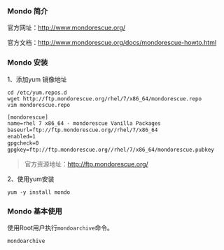 ### Mondo 简介

官方网址：http://www.mondorescue.org/

官方文档：http://www.mondorescue.org/docs/mondorescue-howto.html

### Mondo 安装

1、添加yum 镜像地址

~~~shell
cd /etc/yum.repos.d
wget http://ftp.mondorescue.org/rhel/7/x86_64/mondorescue.repo
vim mondorescue.repo
~~~

~~~tex
[mondorescue]
name=rhel 7 x86_64 - mondorescue Vanilla Packages
baseurl=ftp://ftp.mondorescue.org//rhel/7/x86_64
enabled=1
gpgcheck=0
gpgkey=ftp://ftp.mondorescue.org//rhel/7/x86_64/mondorescue.pubkey
~~~

> 官方资源地址：http://ftp.mondorescue.org/

2、使用yum安装 

~~~shell
yum -y install mondo
~~~

### Mondo 基本使用

使用Root用户执行`mondoarchive`命令。

~~~shell
mondoarchive
~~~

